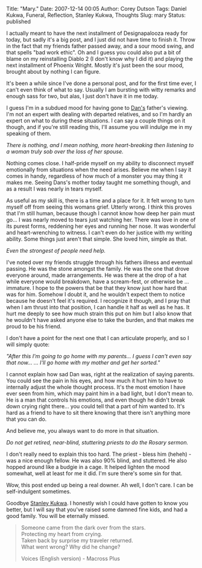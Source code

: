Title: "Mary."
Date: 2007-12-14 00:05
Author: Corey Dutson
Tags: Daniel Kukwa, Funeral, Reflection, Stanley Kukwa, Thoughts
Slug: mary
Status: published

I actually meant to have the next installment of Designapalooza ready
for today, but sadly it's a big post, and I just did not have time to
finish it. Throw in the fact that my friends father passed away, and a
sour mood swing, and that spells "bad work ethic". Oh and I guess you
could also put a bit of blame on my reinstalling Diablo 2 (I don't know
why I did it) and playing the next installment of Phoenix Wright. Mostly
it's just been the sour mood, brought about by nothing I can figure.

It's been a while since I've done a personal post, and for the first
time ever, I can't even think of what to say. Usually I am bursting with
witty remarks and enough sass for two, but alas, I just don't have it in
me today.

I guess I'm in a subdued mood for having gone to
[Dan's](http://www.danielkukwa.com/ "Daniel Kukwa") father's viewing.
I'm not an expert with dealing with departed relatives, and so I'm
hardly an expert on what to during these situations. I can say a couple
things on it though, and if you're still reading this, I'll assume you
will indulge me in my speaking of them.

*There is nothing, and I mean nothing, more heart-breaking then
listening to a woman truly sob over the loss of her spouse.*

Nothing comes close. I half-pride myself on my ability to disconnect
myself emotionally from situations when the need arises. Believe me when
I say it comes in handy, regardless of how much of a monster you may
thing it makes me. Seeing Dans's mother today taught me something
though, and as a result I was nearly in tears myself.

As useful as my skill is, there is a time and a place for it. It felt
wrong to turn myself off from seeing this womans grief. Utterly wrong. I
think this proves that I'm still human, because though I cannot know how
deep her pain must go... I was nearly moved to tears just watching her.
There was love in one of its purest forms, reddening her eyes and
running her nose. It was wonderful and heart-wrenching to witness. I
can't even do her justice with my writing ability. Some things just
aren't that simple. She loved him, simple as that.

*Even the strongest of people need help.*

I've noted over my friends struggle through his fathers illness and
eventual passing. He was the stone amongst the family. He was the one
that drove everyone around, made arrangements. He was there at the drop
of a hat while everyone would breakdown, have a scream-fest, or
otherwise be ... immature. I hope to the powers that be that they know
just how hard that was for him. Somehow I doubt it, and he wouldn't
expect them to notice because he doesn't feel it's required. I recognize
it though, and I pray that when I am thrust into that position, I can
handle it half as well as he has. It hurt me deeply to see how much
strain this put on him but I also know that he wouldn't have asked
anyone else to take the burden, and that makes me proud to be his
friend.

I don't have a point for the next one that I can articulate properly,
and so I will simply quote:

*"After this I'm going to go home with my parents... I guess I can't
even say that now... ... I'll go home with my mother and get her
sorted."*

I cannot explain how sad Dan was, right at the realization of saying
parents. You could see the pain in his eyes, and how much it hurt him to
have to internally adjust the whole thought process. It's the most
emotion I have ever seen from him, which may paint him in a bad light,
but I don't mean to. He is a man that controls his emotions, and even
though he didn't break down crying right there... you could tell that a
part of him wanted to. It's hard as a friend to have to sit there
knowing that there isn't anything more that you can do.

And believe me, you always want to do more in that situation.

*Do not get retired, near-blind, stuttering priests to do the Rosary
sermon.*

I don't really need to explain this too hard. The priest - bless him
(heheh) - was a nice enough fellow. He was also 90% blind, and
stuttered. He also hopped around like a budgie in a cage. It helped
lighten the mood somewhat, well at least for me it did. I'm sure there's
some sin for that.

Wow, this post ended up being a real downer. Ah well, I don't care. I
can be self-indulgent sometimes.

Goodbye [Stanley
Kukwa](http://www.henrywalser.com/runtime.php?SiteId=-1265&NavigatorId=-89037&op=moreinfo&viewOpt=dpaneOnly&ItemId=62218 "Stanley Kukwa").
I honestly wish I could have gotten to know you better, but I will say
that you've raised some damned fine kids, and had a good family. You
will be eternally missed.

> Someone came from the dark over from the stars.  
>  Protecting my heart from crying.  
>  Taken back by surprise my traveler returned.  
>  What went wrong? Why did he change?
>
> Voices (English version) - Macross Plus
